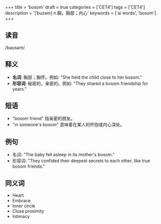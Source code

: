 +++
title = 'bosom'
draft = true
categories = ['CET4']
tags = ['CET4']
description = '[ˈbuzəm] n.胸，胸部；内心'
keywords = ['ai words', 'bosom']
+++

## 读音
/bəʊsəm/

## 释义
- **名词**: 胸部；胸怀。例如: "She held the child close to her bosom."
- **形容词**: 秘密的，亲密的。例如: "They shared a bosom friendship for years."

## 短语
- "bosom friend" 指亲密的朋友。
- "in someone's bosom" 意味着在某人的怀抱或内心深处。

## 例句
- 名词: "The baby fell asleep in its mother's bosom."
- 形容词: "They confided their deepest secrets to each other, like true bosom friends."

## 同义词
- Heart
- Embrace
- Inner circle
- Close proximity
- Intimacy
